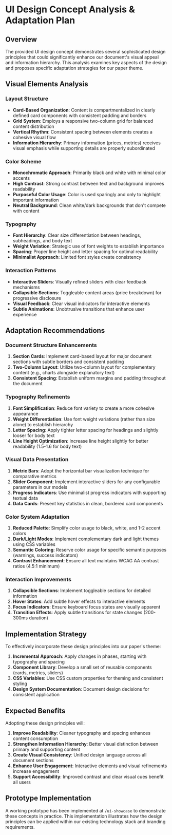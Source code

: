 # UI Design Concept Analysis & Adaptation Plan

## Overview

The provided UI design concept demonstrates several sophisticated design principles that could significantly enhance our document's visual appeal and information hierarchy. This analysis examines key aspects of the design and proposes specific adaptation strategies for our paper theme.

## Visual Elements Analysis

### Layout Structure
- **Card-Based Organization**: Content is compartmentalized in clearly defined card components with consistent padding and borders
- **Grid System**: Employs a responsive two-column grid for balanced content distribution
- **Vertical Rhythm**: Consistent spacing between elements creates a cohesive visual flow
- **Information Hierarchy**: Primary information (prices, metrics) receives visual emphasis while supporting details are properly subordinated

### Color Scheme
- **Monochromatic Approach**: Primarily black and white with minimal color accents
- **High Contrast**: Strong contrast between text and background improves readability
- **Purposeful Color Usage**: Color is used sparingly and only to highlight important information
- **Neutral Background**: Clean white/dark backgrounds that don't compete with content

### Typography
- **Font Hierarchy**: Clear size differentiation between headings, subheadings, and body text
- **Weight Variation**: Strategic use of font weights to establish importance
- **Spacing**: Proper line height and letter spacing for optimal readability
- **Minimalist Approach**: Limited font styles create consistency

### Interaction Patterns
- **Interactive Sliders**: Visually refined sliders with clear feedback mechanisms
- **Collapsible Sections**: Toggleable content areas (price breakdown) for progressive disclosure
- **Visual Feedback**: Clear visual indicators for interactive elements
- **Subtle Animations**: Unobtrusive transitions that enhance user experience

## Adaptation Recommendations

### Document Structure Enhancements
1. **Section Cards**: Implement card-based layout for major document sections with subtle borders and consistent padding
2. **Two-Column Layout**: Utilize two-column layout for complementary content (e.g., charts alongside explanatory text)
3. **Consistent Spacing**: Establish uniform margins and padding throughout the document

### Typography Refinements
1. **Font Simplification**: Reduce font variety to create a more cohesive appearance
2. **Weight Differentiation**: Use font weight variations (rather than size alone) to establish hierarchy
3. **Letter Spacing**: Apply tighter letter spacing for headings and slightly looser for body text
4. **Line Height Optimization**: Increase line height slightly for better readability (1.5-1.6 for body text)

### Visual Data Presentation
1. **Metric Bars**: Adopt the horizontal bar visualization technique for comparative metrics
2. **Slider Component**: Implement interactive sliders for any configurable parameters in our models
3. **Progress Indicators**: Use minimalist progress indicators with supporting textual data
4. **Data Cards**: Present key statistics in clean, bordered card components

### Color System Adaptation
1. **Reduced Palette**: Simplify color usage to black, white, and 1-2 accent colors
2. **Dark/Light Modes**: Implement complementary dark and light themes using CSS variables
3. **Semantic Coloring**: Reserve color usage for specific semantic purposes (warnings, success indicators)
4. **Contrast Enhancement**: Ensure all text maintains WCAG AA contrast ratios (4.5:1 minimum)

### Interaction Improvements
1. **Collapsible Sections**: Implement toggleable sections for detailed information
2. **Hover States**: Add subtle hover effects to interactive elements
3. **Focus Indicators**: Ensure keyboard focus states are visually apparent
4. **Transition Effects**: Apply subtle transitions for state changes (200-300ms duration)

## Implementation Strategy

To effectively incorporate these design principles into our paper's theme:

1. **Incremental Approach**: Apply changes in phases, starting with typography and spacing
2. **Component Library**: Develop a small set of reusable components (cards, metrics, sliders)
3. **CSS Variables**: Use CSS custom properties for theming and consistent styling
4. **Design System Documentation**: Document design decisions for consistent application

## Expected Benefits

Adopting these design principles will:

1. **Improve Readability**: Cleaner typography and spacing enhances content consumption
2. **Strengthen Information Hierarchy**: Better visual distinction between primary and supporting content
3. **Create Visual Consistency**: Unified design language across all document sections
4. **Enhance User Engagement**: Interactive elements and visual refinements increase engagement
5. **Support Accessibility**: Improved contrast and clear visual cues benefit all users

## Prototype Implementation

A working prototype has been implemented at `/ui-showcase` to demonstrate these concepts in practice. This implementation illustrates how the design principles can be applied within our existing technology stack and branding requirements.
